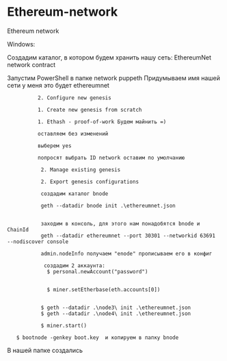 # Ethereum-network
Ethereum network

Windows:

Создадим каталог, в котором будем хранить нашу сеть:
                EthereumNet
                            network
                            contract
                
Запустим PowerShell в папке network
             puppeth
             Придумываем имя нашей сети
             у меня это будет ethereumnet
             
              2. Configure new genesis
              
              1. Create new genesis from scratch

              1. Ethash - proof-of-work Будем майнить =)
              
              оставляем без изменений

              выберем yes
              
              попросят выбрать ID network оставим по умолчанию
              
               2. Manage existing genesis

               2. Export genesis configurations
               
               создадим каталог bnode
               
               geth --datadir bnode init .\ethereumnet.json
              
               
               заходим в консоль, для этого нам понадобятся bnode и ChainId
               geth --datadir ethereumnet --port 30301 --networkid 63691  --nodiscover console
               
               admin.nodeInfo получаем "enode" прописываем его в конфиг
               
                создадим 2 аккаунта:
	             $ personal.newAccount("password")


	             $ miner.setEtherbase(eth.accounts[0]) 
               

               $ geth --datadir .\node3\ init .\ethereumnet.json
               $ geth --datadir .\node4\ init .\ethereumnet.json  
	          
               $ miner.start()
        
	   $ bootnode -genkey boot.key 	и копируем в папку bnode

               
              
               
В нашей папке создались
    
